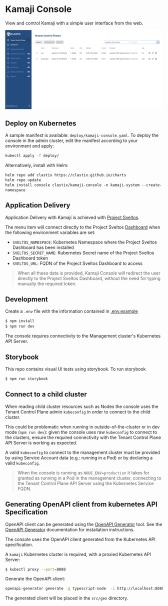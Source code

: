 # Kamaji Console

View and control Kamaji with a simple user interface from the web.

![Kamaji Console](.github/images/screen.png)

## Deploy on Kubernetes

A sample manifest is available: `deploy/kamaji-console.yaml`. To deploy the console in the admin cluster, edit the manifest according to your environment and apply:

```bash
kubectl apply -f deploy/
```

Alternatively, install with Helm:

    helm repo add clastix https://clastix.github.io/charts
    helm repo update
    helm install console clastix/kamaji-console -n kamaji-system --create-namespace

## Application Delivery

Application Delivery with Kamaji is achieved with [Project Sveltos](https://projectsveltos.github.io/sveltos/).

The menu item will connect directly to the Project Sveltos [Dashboard](https://github.com/projectsveltos/dashboard)
when the following environment variables are set:

- `SVELTOS_NAMESPACE`: Kubernetes Namespace where the Project Sveltos Dashboard has been installed
- `SVELTOS_SECRET_NAME`: Kubernetes Secret name of the Project Sveltos Dashboard token
- `SVELTOS_URL`: FQDN of the Project Sveltos Dashboard to access

> When all these data is provided, Kamaji Console will redirect the user directly to the Project Sveltos Dashboard,
> without the need for typing manually the required token.

## Development

Create a `.env` file with the information contained in [.env.example](.env.example)

```bash
$ npm install
$ npm run dev
```

The console requires connectivity to the Management cluster's Kubernetes API Server.

## Storybook

This repo contains visual UI tests using storybook. To run storybook

```bash
$ npm run storybook
```

## Connect to a child cluster

When reading child cluster resources such as Nodes the console uses the Tenant Control Plane admin `kubeconfig` in order to connect to the child cluster.

This could be problematic when running in outside-of-the-cluster or in dev mode (`npm run dev`):
given the console uses raw `kubeconfig` to connect to the clusters,
ensure the required connectivity with the Tenant Control Plane API Server is working as expected.

A valid `kubeconfig` to connect to the management cluster must be provided by using Service Account data
(e.g.: running in a Pod) or by declaring a valid `kubeconfig`.

> When the console is running as `NODE_ENV=production` it takes for granted as running in a Pod in the management cluster,
> connecting to the Tenant Control Plane API Server using the Kubernetes Service FQDN.

## Generating OpenAPI client from kubernetes API Specification

OpenAPI client can be generated using the [OpenAPI Generator](https://openapi-generator.tech) tool.
See the [OpenAPI Generator](https://openapi-generator.tech/docs/installation) documentation for installation instructions.

The console uses the OpenAPI client generated from the Kubernetes API specification.

A `kamaji` Kubernetes cluster is required, with a proxied Kubernetes API Server:

```bash
$ kubectl proxy --port=8080
```

Generate the OpenAPI client:

```bash
openapi-generator generate -g typescript-node  -i http://localhost:8080/openapi/v2 -o src/gen
```

The generated client will be placed in the `src/gen` directory.
